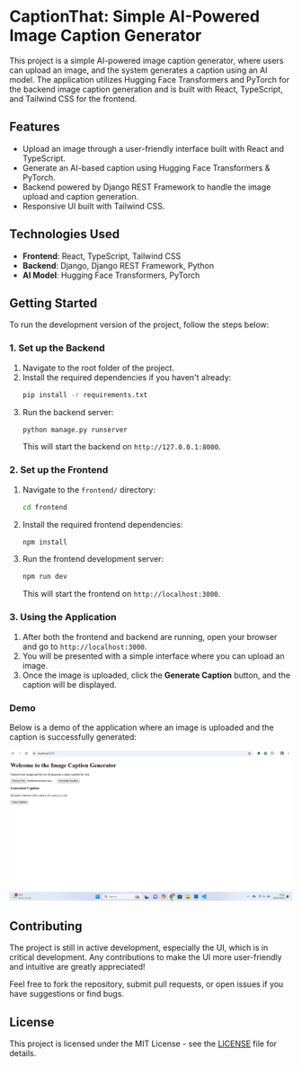 # CaptionThat: Simple AI-Powered Image Caption Generator

This project is a simple AI-powered image caption generator, where users can upload an image, and the system generates a caption using an AI model. The application utilizes Hugging Face Transformers and PyTorch for the backend image caption generation and is built with React, TypeScript, and Tailwind CSS for the frontend.

## Features
- Upload an image through a user-friendly interface built with React and TypeScript.
- Generate an AI-based caption using Hugging Face Transformers & PyTorch.
- Backend powered by Django REST Framework to handle the image upload and caption generation.
- Responsive UI built with Tailwind CSS.

## Technologies Used
- **Frontend**: React, TypeScript, Tailwind CSS
- **Backend**: Django, Django REST Framework, Python
- **AI Model**: Hugging Face Transformers, PyTorch

## Getting Started

To run the development version of the project, follow the steps below:

### 1. Set up the Backend
1. Navigate to the root folder of the project.
2. Install the required dependencies if you haven't already:
    ```bash
    pip install -r requirements.txt
    ```
3. Run the backend server:
    ```bash
    python manage.py runserver
    ```
   This will start the backend on `http://127.0.0.1:8000`.

### 2. Set up the Frontend
1. Navigate to the `frontend/` directory:
    ```bash
    cd frontend
    ```
2. Install the required frontend dependencies:
    ```bash
    npm install
    ```
3. Run the frontend development server:
    ```bash
    npm run dev
    ```
   This will start the frontend on `http://localhost:3000`.

### 3. Using the Application
1. After both the frontend and backend are running, open your browser and go to `http://localhost:3000`.
2. You will be presented with a simple interface where you can upload an image.
3. Once the image is uploaded, click the **Generate Caption** button, and the caption will be displayed.

### Demo

Below is a demo of the application where an image is uploaded and the caption is successfully generated:

![Demo Screenshot](media/images/demo-screenshot.png)

## Contributing

The project is still in active development, especially the UI, which is in critical development. Any contributions to make the UI more user-friendly and intuitive are greatly appreciated!

Feel free to fork the repository, submit pull requests, or open issues if you have suggestions or find bugs.

## License

This project is licensed under the MIT License - see the [LICENSE](LICENSE) file for details.
